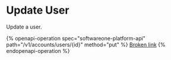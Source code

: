 # Update User

Update a user.

{% openapi-operation spec="softwareone-platform-api" path="/v1/accounts/users/{id}" method="put" %}
[Broken link](broken-reference)
{% endopenapi-operation %}
